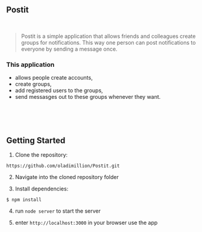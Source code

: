 ## Postit  
<br>

> Postit is a simple application that allows friends 
> and colleagues create groups for notifications.
> This way one person can post notifications to 
> everyone by sending a message once. <br>

### This application 
- allows people create accounts, 
- create groups,
- add registered users to the groups, 
- send messasges out to these groups whenever they want.

<br>
<br>
<br>

## Getting Started
1. Clone the repository:
```
https://github.com/oladimillion/Postit.git
```
2. Navigate into the cloned repository folder

3. Install dependencies:
```
$ npm install
```
4. run `node server` to start the server

5. enter `http://localhost:3000` in your browser use the app